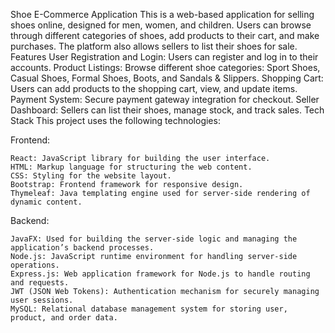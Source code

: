 Shoe E-Commerce Application
This is a web-based application for selling shoes online, designed for men, women, and children. Users can browse through different categories of shoes, add products to their cart, and make purchases. The platform also allows sellers to list their shoes for sale.
Features
  User Registration and Login: Users can register and log in to their accounts.
  Product Listings: Browse different shoe categories: Sport Shoes, Casual Shoes, Formal Shoes, Boots, and Sandals & Slippers.
  Shopping Cart: Users can add products to the shopping cart, view, and update items.
  Payment System: Secure payment gateway integration for checkout.
  Seller Dashboard: Sellers can list their shoes, manage stock, and track sales.
Tech Stack
  This project uses the following technologies:
  
  Frontend:
  
    React: JavaScript library for building the user interface.
    HTML: Markup language for structuring the web content.
    CSS: Styling for the website layout.
    Bootstrap: Frontend framework for responsive design.
    Thymeleaf: Java templating engine used for server-side rendering of dynamic content.
  Backend:
  
    JavaFX: Used for building the server-side logic and managing the application’s backend processes.
    Node.js: JavaScript runtime environment for handling server-side operations.
    Express.js: Web application framework for Node.js to handle routing and requests.
    JWT (JSON Web Tokens): Authentication mechanism for securely managing user sessions.
    MySQL: Relational database management system for storing user, product, and order data.
